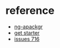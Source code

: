 # reference
* [ng-apackgr](https://github.com/dherges/ng-packagr)
* [get starter](https://medium.com/@nikolasleblanc/building-an-angular-4-component-library-with-the-angular-cli-and-ng-packagr-53b2ade0701e)
* [issues 716](https://github.com/dherges/ng-packagr/issues/135)
